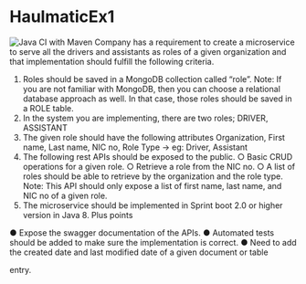 # HaulmaticEx1
![Java CI with Maven](https://github.com/kalana-code/HaulmaticEx1/workflows/Java%20CI%20with%20Maven/badge.svg)
Company has a requirement to create a microservice to serve all the drivers and assistants as roles of a given organization and that implementation should fulfill the following criteria.
1. Roles should be saved in a MongoDB collection called “role”.
Note: If you are not familiar with MongoDB, then you can choose a relational database approach as well. In that case, those roles should be saved in a ROLE table.
2. In the system you are implementing, there are two roles; DRIVER, ASSISTANT
3. The given role should have the following attributes Organization,
First name,
Last name,
NIC no,
Role Type → eg: Driver, Assistant
4. The following rest APIs should be exposed to the public.
  ○ Basic CRUD operations for a given role.
  ○ Retrieve a role from the NIC no.
  ○ A list of roles should be able to retrieve by the organization and the role type.
Note: This API should only expose a list of first name, last name, and NIC no of a given role.
5. The microservice should be implemented in Sprint boot 2.0 or higher version in Java 8.
Plus points

  ● Expose the swagger documentation of the APIs.
  ● Automated tests should be added to make sure the implementation is correct.
  ● Need to add the created date and last modified date of a given document or table

entry.
